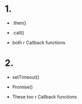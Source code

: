 # 1.

- .then()
- .call()

- both r Callback functions

# 2.

- setTimeout()
- Promise()

- These too r Callback functions


